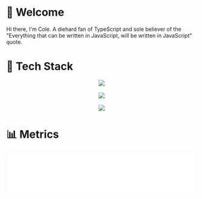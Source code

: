 # 👋 Welcome

Hi there, I'm Cole. A diehard fan of TypeScript and sole believer of the "Everything that can be written in JavaScript, will be written in JavaScript" quote. 

# 🧰 Tech Stack

<p align="center">
  <a href="https://skillicons.dev">
    <img src="https://skillicons.dev/icons?i=ts,js,nodejs,bun,deno" />
  </a>
</p>

<p align="center">
  <a href="https://skillicons.dev">
    <img src="https://skillicons.dev/icons?i=react,nextjs,tailwind,sass,vite" />
  </a>
</p>

<p align="center">
  <a href="https://skillicons.dev">
    <img src="https://skillicons.dev/icons?i=postgres,mysql,sqlite,redis,mongodb" />
  </a>
</p>

# 📊 Metrics

<picture>
  <img src="/github-metrics.svg" alt="GitHub Metrics" draggable="false">
</picture>